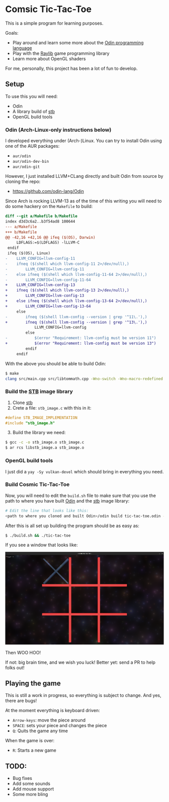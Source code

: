 # Comsic Tic-Tac-Toe

This is a simple program for learning purposes.

Goals:

* Play around and learn some more about the [Odin programming language](https://odin-lang.org/)
* Play with the [Raylib](https://www.raylib.com/) game programming library
* Learn more about OpenGL shaders

For me, personally, this project has been a lot of fun to develop.

## Setup
To use this you will need:

* Odin
* A library build of [stb](https://github.com/nothings/stb)
* OpenGL build tools

### Odin (Arch-Linux-only instructions below)
I developed everything under (Arch-)Linux.  You can try to install Odin using one of the AUR 
packages:

* `aur/odin`
* `aur/odin-dev-bin`
* `aur/odin-git`

However, I just installed LLVM+CLang directly and built Odin from source by cloning the repo:

* https://github.com/odin-lang/Odin

Since Arch is rocking LLVM-13 as of the time of this writing you will need to do some hackery
on the `Makefile` to build:

```diff
diff --git a/Makefile b/Makefile
index d3d3c6a2..b3f54ad8 100644
--- a/Makefile
+++ b/Makefile
@@ -42,16 +42,16 @@ ifeq ($(OS), Darwin)
     LDFLAGS:=$(LDFLAGS) -lLLVM-C
 endif
 ifeq ($(OS), Linux)
-    LLVM_CONFIG=llvm-config-11
-    ifneq ($(shell which llvm-config-11 2>/dev/null),)
-        LLVM_CONFIG=llvm-config-11
-    else ifneq ($(shell which llvm-config-11-64 2>/dev/null),)
-        LLVM_CONFIG=llvm-config-11-64
+    LLVM_CONFIG=llvm-config-13
+    ifneq ($(shell which llvm-config-13 2>/dev/null),)
+        LLVM_CONFIG=llvm-config-13
+    else ifneq ($(shell which llvm-config-13-64 2>/dev/null),)
+        LLVM_CONFIG=llvm-config-13-64
     else
-        ifneq ($(shell llvm-config --version | grep '^11\.'),)
+        ifneq ($(shell llvm-config --version | grep '^13\.'),)
             LLVM_CONFIG=llvm-config
         else
-            $(error "Requirement: llvm-config must be version 11")
+            $(error "Requirement: llvm-config must be version 13")
         endif
     endif
```

With the above you should be able to build Odin:

```bash
$ make
clang src/main.cpp src/libtommath.cpp -Wno-switch -Wno-macro-redefined -Wno-unused-value -std=c++14 -DGIT_SHA=\"38725fc0\" -DODIN_VERSION_RAW=\"dev-2022-01\" -I/usr/include -std=c++14   -fno-exceptions -D_GNU_SOURCE -D__STDC_CONSTANT_MACROS -D__STDC_FORMAT_MACROS -D__STDC_LIMIT_MACROS -L/usr/lib  -g -pthread -ldl -lm -lstdc++ -lLLVM-13 -o odin
```

### Build the [STB](https://github.com/nothings/stb) image library

1. Clone [stb](https://github.com/nothings/stb)
2. Crete a file: `stb_image.c` with this in it:

```c
#define STB_IMAGE_IMPLEMENTATION
#include "stb_image.h"
```

3. Build the library we need:

```bash
$ gcc -c -o stb_image.o stb_image.c
$ ar rcs libstb_image.a stb_image.o
```

### OpenGL build tools

I just did a `yay -Sy vulkan-devel` which should bring in everything you need.

### Build Cosmic Tic-Tac-Toe

Now, you will need to edit the `build.sh` file to make sure that you use the path to where you have
built [Odin](https://odin-lang.org/) and the [stb](https://github.com/nothings/stb) image library:

```bash
# Edit the line that looks like this:
<path to where you cloned and built Odin>/odin build tic-tac-toe.odin -vet -debug -extra-linker-flags:'<path to where you built the libstb_image.a file>/libstb_image.a'
```

After this is all set up building the program should be as easy as:

```bash
$ ./build.sh && ./tic-tac-toe
```

If you see a window that looks like:

![screenshot](./screenshot.png "Tic-Tac-Toe in the Cosmos!")

Then WOO HOO!

If not: big brain time, and we wish you luck!  Better yet: send a PR to help folks out!

## Playing the game

This is still a work in progress, so everything is subject to change.  And yes, there are bugs!

At the moment everything is keyboard driven:

* `Arrow-keys`: move the piece around
* `SPACE`: sets your piece and changes the piece
* `Q`: Quits the game any time

When the game is over:

* `R`: Starts a new game

## TODO:

* Bug fixes
* Add some sounds
* Add mouse support
* Some more bling
